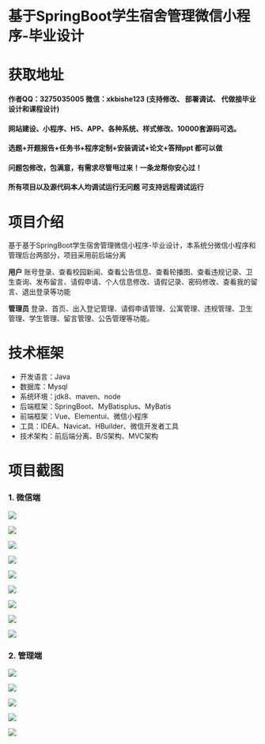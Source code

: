 # 基于SpringBoot学生宿舍管理微信小程序-毕业设计

# 获取地址

#### 作者QQ：3275035005 微信：xkbishe123 (支持修改、 部署调试、 代做接毕业设计和课程设计)

#### 网站建设、小程序、H5、APP、各种系统、样式修改、10000套源码可选。

#### 选题+开题报告+任务书+程序定制+安装调试+论文+答辩ppt 都可以做

#### 问题包修改，包满意，有需求尽管甩过来！一条龙帮你安心过！

#### 所有项目以及源代码本人均调试运行无问题 可支持远程调试运行

# 项目介绍
基于基于SpringBoot学生宿舍管理微信小程序-毕业设计，本系统分微信小程序和管理后台两部分，项目采用前后端分离

 **用户**
		账号登录、查看校园新闻、查看公告信息、查看轮播图、查看违规记录、卫生查询、发布留言、请假申请、个人信息修改、请假记录、密码修改、查看我的留言、退出登录等功能

 **管理员**
    		登录、首页、出入登记管理、请假申请管理、公寓管理、违规管理、卫生管理、学生管理、留言管理、公告管理等功能。

# 技术框架
- 开发语言：Java 
- 数据库：Mysql 
- 系统环境：jdk8、maven、node
- 后端框架：SpringBoot、MyBatisplus、MyBatis
- 前端框架：Vue、Elementui、微信小程序
- 工具：IDEA、Navicat、HBuilder、微信开发者工具
- 技术架构：前后端分离、B/S架构、MVC架构
# 项目截图

### 1. 微信端

![](image/10.png)

![](image/11.png)

![](image/12.png)

![](image/13.png)

![](image/14.png)

![](image/15.png)

![](image/16.png)

![](image/17.png)

![](image/18.png)

### 2. 管理端

![](image/1.png)

![](image/2.png)

![](image/3.png)

![](image/4.png)

![](image/5.png)



